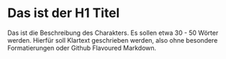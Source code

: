 # Das ist der H1 Titel
Das ist die Beschreibung des Charakters.
Es sollen etwa 30 - 50 Wörter werden.
Hierfür soll Klartext geschrieben werden, also ohne besondere Formatierungen
oder Github Flavoured Markdown.
